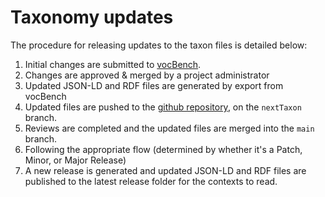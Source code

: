 # Taxonomy updates

The procedure for releasing updates to the taxon files is detailed below:

1. Initial changes are submitted to [vocBench](https://vocbench.datafoodconsortium.org/vocbench3/#/Home).
2. Changes are approved & merged by a project administrator
3. Updated JSON-LD and RDF files are generated by export from vocBench
4. Updated files are pushed to the [github repository](https://github.com/datafoodconsortium/taxonomies/tree/nextTaxon), on the `nextTaxon` branch.
5. Reviews are completed and the updated files are merged into the `main` branch.
6. Following the appropriate flow (determined by whether it's a Patch, Minor, or Major Release)
7. A new release is generated and updated JSON-LD and RDF files are published to the latest release folder for the contexts to read.



